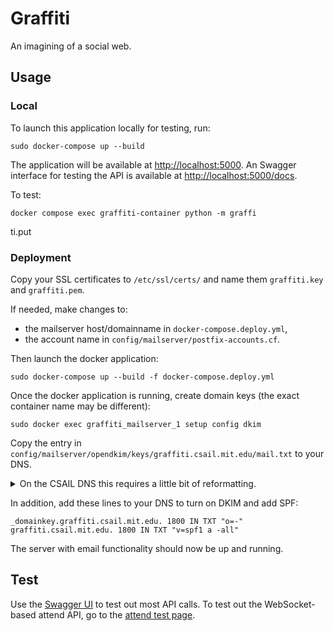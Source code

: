 # Graffiti

An imagining of a social web.

## Usage

### Local

To launch this application locally for testing, run:

    sudo docker-compose up --build

The application will be available at [http://localhost:5000](http://localhost:5000).
An Swagger interface for testing the API is available at [http://localhost:5000/docs](http://localhost:5000/docs).

To test:

    docker compose exec graffiti-container python -m graffi
ti.put

### Deployment

Copy your SSL certificates to ```/etc/ssl/certs/``` and name them ```graffiti.key``` and ```graffiti.pem```.

If needed, make changes to:
- the mailserver host/domainname in ```docker-compose.deploy.yml```,
- the account name in ```config/mailserver/postfix-accounts.cf```.

Then launch the docker application:

    sudo docker-compose up --build -f docker-compose.deploy.yml

Once the docker application is running, create domain keys (the exact container name may be different):

    sudo docker exec graffiti_mailserver_1 setup config dkim

Copy the entry in ```config/mailserver/opendkim/keys/graffiti.csail.mit.edu/mail.txt``` to your DNS.

<details>
  <summary>On the CSAIL DNS this requires a little bit of reformatting.</summary>

  To get things to work on the CSAIL DNS, split the ```mail.txt``` public key up into segments of < 256 charachters. Then concatenate them onto a single line but with quote marks and spaces between each segment. Like this:

  ```mail._domainkey.graffiti.csail.mit.edu. 1800 IN TXT "v=DKIM1; h=sha256; k=rsa; p=" "MIICIjANBgkqhkiG9w0BAQEFAAOCAg8AMIICCgKCAgEAyF0CezaT4xRn8OcZZh3SPYiVatL3nDYtflxh7RkJzfJgIarYKszK4rVlXLESECYW7uTlUXsXGUq85Q2N79oBa6+R35Bq+siY/AHc8i3WfOoEG6BUFlK19EpFLv0xwxl+HGbsSIv7TLG0zCgzyXsxiS5bH29SiL" "6yLlejzHJr50DYNEB/EdpsPSap1a4Rkp8K6xKQ0stYo63jxSLA4re7GxaLAurva5gGzJxhKdA7cZJurqNT8j1NJ+NfkOmzkzT9nI/SdDcV5zLW3XflFQ8NAwmco4SB02Bc0j5N23YtYeD5SLb+qCgW/Mnsrirv/NxjgNXQ+z57TMjKUUV3NS6IyctWKL/s1Uqv7VVbHUND" "nNf+ssGD8KzUU0feLO33MZIiCCreFOFafvgqQYtMcN3sC7ovG29vYmXPoHXgLKyXqOkbCEEU2fB+fXja/eGGszFeFwCM4lv16twcCQ/BLwve9ncRZ3xG50HDxD+jYXtVaublPUplAdCYs22/ddm1aOszdfTeSUG+6OpjHr94kjIyiZsKUwxztwuEXlP0v6YcDeUHawupPU" "hwB2dm6AZwyzxPw5LdF/J2MquWMxajXcaMJMaWP8V7cWhIXmOe9O908swPOyeEW/NKp3CEmpaVpNp3HC35CVbtQUIOjDh+Kmyd/uDUVnfiKI3GZsMjoeutr+MCAwEAAQ=="
  ```
</details>

In addition, add these lines to your DNS to turn on DKIM and add SPF:

    _domainkey.graffiti.csail.mit.edu. 1800 IN TXT "o=-"
    graffiti.csail.mit.edu. 1800 IN TXT "v=spf1 a -all"

The server with email functionality should now be up and running.

## Test

Use the [Swagger UI](https://graffiti.csail.mit.edu/docs) to test out most API calls.
To test out the WebSocket-based attend API, go to the [attend test page](https://graffiti.csail.mit.edu/attend.html).
